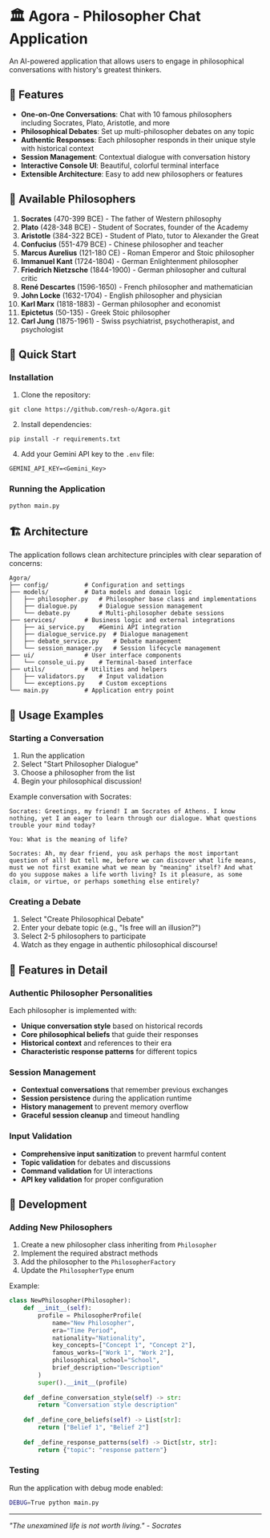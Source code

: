 # 🏛️ Agora - Philosopher Chat Application

An AI-powered application that allows users to engage in philosophical conversations with history's greatest thinkers.

## 🌟 Features

- **One-on-One Conversations**: Chat with 10 famous philosophers including Socrates, Plato, Aristotle, and more
- **Philosophical Debates**: Set up multi-philosopher debates on any topic
- **Authentic Responses**: Each philosopher responds in their unique style with historical context
- **Session Management**: Contextual dialogue with conversation history
- **Interactive Console UI**: Beautiful, colorful terminal interface
- **Extensible Architecture**: Easy to add new philosophers or features

## 🧠 Available Philosophers

1. **Socrates** (470-399 BCE) - The father of Western philosophy
2. **Plato** (428-348 BCE) - Student of Socrates, founder of the Academy
3. **Aristotle** (384-322 BCE) - Student of Plato, tutor to Alexander the Great
4. **Confucius** (551-479 BCE) - Chinese philosopher and teacher
5. **Marcus Aurelius** (121-180 CE) - Roman Emperor and Stoic philosopher
6. **Immanuel Kant** (1724-1804) - German Enlightenment philosopher
7. **Friedrich Nietzsche** (1844-1900) - German philosopher and cultural critic
8. **René Descartes** (1596-1650) - French philosopher and mathematician
9. **John Locke** (1632-1704) - English philosopher and physician
10. **Karl Marx** (1818-1883) - German philosopher and economist
11. **Epictetus** (50-135) - Greek Stoic philosopher
12. **Carl Jung** (1875-1961) - Swiss psychiatrist, psychotherapist, and psychologist

## 🚀 Quick Start

### Installation

1. Clone the repository:
```
git clone https://github.com/resh-o/Agora.git
```

2. Install dependencies:
```
pip install -r requirements.txt
```

4. Add your Gemini API key to the `.env` file:
```
GEMINI_API_KEY=<Gemini_Key>
```

### Running the Application

```bash
python main.py
```

## 🏗️ Architecture

The application follows clean architecture principles with clear separation of concerns:

```
Agora/
├── config/          # Configuration and settings
├── models/          # Data models and domain logic
│   ├── philosopher.py   # Philosopher base class and implementations
│   ├── dialogue.py      # Dialogue session management
│   └── debate.py        # Multi-philosopher debate sessions
├── services/        # Business logic and external integrations
│   ├── ai_service.py    #Gemini API integration
│   ├── dialogue_service.py  # Dialogue management
│   ├── debate_service.py    # Debate management
│   └── session_manager.py   # Session lifecycle management
├── ui/              # User interface components
│   └── console_ui.py    # Terminal-based interface
├── utils/           # Utilities and helpers
│   ├── validators.py    # Input validation
│   └── exceptions.py    # Custom exceptions
└── main.py          # Application entry point
```

## 💬 Usage Examples

### Starting a Conversation

1. Run the application
2. Select "Start Philosopher Dialogue"
3. Choose a philosopher from the list
4. Begin your philosophical discussion!

Example conversation with Socrates:
```
Socrates: Greetings, my friend! I am Socrates of Athens. I know nothing, yet I am eager to learn through our dialogue. What questions trouble your mind today?

You: What is the meaning of life?

Socrates: Ah, my dear friend, you ask perhaps the most important question of all! But tell me, before we can discover what life means, must we not first examine what we mean by "meaning" itself? And what do you suppose makes a life worth living? Is it pleasure, as some claim, or virtue, or perhaps something else entirely?
```

### Creating a Debate

1. Select "Create Philosophical Debate"
2. Enter your debate topic (e.g., "Is free will an illusion?")
3. Select 2-5 philosophers to participate
4. Watch as they engage in authentic philosophical discourse!

## 🎨 Features in Detail

### Authentic Philosopher Personalities

Each philosopher is implemented with:
- **Unique conversation style** based on historical records
- **Core philosophical beliefs** that guide their responses
- **Historical context** and references to their era
- **Characteristic response patterns** for different topics

### Session Management

- **Contextual conversations** that remember previous exchanges
- **Session persistence** during the application runtime
- **History management** to prevent memory overflow
- **Graceful session cleanup** and timeout handling

### Input Validation

- **Comprehensive input sanitization** to prevent harmful content
- **Topic validation** for debates and discussions
- **Command validation** for UI interactions
- **API key validation** for proper configuration

## 🔧 Development

### Adding New Philosophers

1. Create a new philosopher class inheriting from `Philosopher`
2. Implement the required abstract methods
3. Add the philosopher to the `PhilosopherFactory`
4. Update the `PhilosopherType` enum

Example:
```python
class NewPhilosopher(Philosopher):
    def __init__(self):
        profile = PhilosopherProfile(
            name="New Philosopher",
            era="Time Period",
            nationality="Nationality",
            key_concepts=["Concept 1", "Concept 2"],
            famous_works=["Work 1", "Work 2"],
            philosophical_school="School",
            brief_description="Description"
        )
        super().__init__(profile)
    
    def _define_conversation_style(self) -> str:
        return "Conversation style description"
    
    def _define_core_beliefs(self) -> List[str]:
        return ["Belief 1", "Belief 2"]
    
    def _define_response_patterns(self) -> Dict[str, str]:
        return {"topic": "response pattern"}
```

### Testing

Run the application with debug mode enabled:
```bash
DEBUG=True python main.py
```

---

*"The unexamined life is not worth living." - Socrates*
